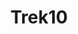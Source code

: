---
title: Trek10
layout: redirect
note: THIS FILE IS GENERATED AUTOMATICALLY, EDIT _data/consultants.json instead 
redirect_to:
  - https://www.trek10.com/ 
---
